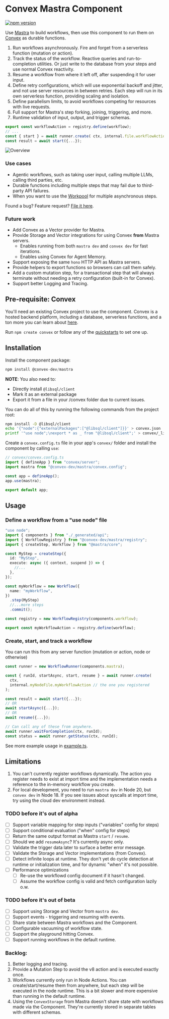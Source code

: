 # Convex Mastra Component

[![npm version](https://badge.fury.io/js/@convex-dev%2Fmastra.svg)](https://badge.fury.io/js/@convex-dev%2Fmastra)

<!-- START: Include on https://convex.dev/components -->

Use [Mastra](https://mastra.ai) to build workflows, then use this component to
run them on [Convex](https://convex.dev/) as durable functions.

1. Run workflows asynchronously. Fire and forget from a serverless function (mutation or action).
2. Track the status of the workflow. Reactive queries and run-to-completion utilities.
   Or just write to the database from your steps and use normal Convex reactivity.
3. Resume a workflow from where it left off, after suspending it for user input.
4. Define retry configurations, which will use exponential backoff and jitter,
   and not use server resources in between retries.
   Each step will run in its own serverless function, providing scaling and isolation.
5. Define parallelism limits, to avoid workflows competing for resources with live requests.
6. Full support for Mastra's step forking, joining, triggering, and more.
7. Runtime validation of input, output, and trigger schemas.

```ts
export const workflowAction = registry.define(workflow);
// ...
const { start } = await runner.create( ctx, internal.file.workflowAction);
const result = await start({...});
```

![Overview](./overview.png)

### Use cases

- Agentic workflows, such as taking user input, calling multiple LLMs, calling third parties, etc.
- Durable functions including multiple steps that may fail due to third-party API failures.
- When you want to use the [Workpool](https://convex.dev/components/workpool) for multiple asynchronous steps.

Found a bug? Feature request? [File it here](https://github.com/get-convex/mastra/issues).

### Future work

- Add Convex as a Vector provider for Mastra.
- Provide Storage and Vector integrations for using Convex **from** Mastra servers.
  - Enables running from both `mastra dev` and `convex dev` for fast iterations.
  - Enables using Convex for Agent Memory.
- Support exposing the same `hono` HTTP API as Mastra servers.
- Provide helpers to export functions so browsers can call them safely.
- Add a custom mutation step, for a transactional step that will always terminate
  without needing a retry configuration (built-in for Convex).
- Support better Logging and Tracing.

## Pre-requisite: Convex

You'll need an existing Convex project to use the component.
Convex is a hosted backend platform, including a database, serverless functions,
and a ton more you can learn about [here](https://docs.convex.dev/get-started).

Run `npm create convex` or follow any of the [quickstarts](https://docs.convex.dev/home) to set one up.

## Installation

Install the component package:

```ts
npm install @convex-dev/mastra
```

**NOTE**: You also need to:

- Directly install `@libsql/client`
- Mark it as an external package
- Export it from a file in your /convex folder due to current issues.

You can do all of this by running the following commands from the project root:

```sh
npm install -D @libsql/client
echo '{"node":{"externalPackages":["@libsql/client"]}}' > convex.json
printf '"use node";\nexport * as _ from "@libsql/client";' > convex/_libsql_workaround.ts
```

Create a `convex.config.ts` file in your app's `convex/` folder and install the component by calling `use`:

```ts
// convex/convex.config.ts
import { defineApp } from "convex/server";
import mastra from "@convex-dev/mastra/convex.config";

const app = defineApp();
app.use(mastra);

export default app;
```

## Usage

### Define a workflow from a "use node" file

```ts
"use node";
import { components } from "./_generated/api";
import { WorkflowRegistry } from "@convex-dev/mastra/registry";
import { createStep, Workflow } from "@mastra/core";

const MyStep = createStep({
  id: "MyStep",
  execute: async ({ context, suspend }) => {
    //...
  },
});

const myWorkflow = new Workflow({
  name: "myWorkflow",
})
  .step(MyStep)
  //...more steps
  .commit();

const registry = new WorkflowRegistry(components.workflow);

export const myWorkflowAction = registry.define(workflow);
```

### Create, start, and track a workflow

You can run this from any server function (mutation or action, node or otherwise)

```ts
const runner = new WorkflowRunner(components.mastra);

const { runId, startAsync, start, resume } = await runner.create(
  ctx,
  internal.myNodeFile.myWorkflowAction // the one you registered
);

const result = await start({...});
// OR
await startAsync({...});
// OR
await resume({...});

// Can call any of these from anywhere.
await runner.waitForCompletion(ctx, runId);
const status = await runner.getStatus(ctx, runId);
```

See more example usage in [example.ts](./example/convex/nodeRuntime.ts).

## Limitations

1. You can't currently register workflows dynamically. The action you register
   needs to exist at import time and the implementation needs a reference to
   the in-memory workflow you create.
1. For local development, you need to run `mastra dev` in Node 20, but
   `convex dev` in Node 18.
   If you see issues about syscalls at import time, try using the cloud dev
   environment instead.

### TODO before it's out of alpha

- [ ] Support variable mapping for step inputs ("variables" config for steps)
- [ ] Support conditional evaluation ("when" config for steps)
- [ ] Return the same output format as Mastra `start` / `resume`.
- [ ] Should we add `resumeAsync`? It's currently async only.
- [ ] Validate the trigger data later to surface a better error message.
- [ ] Validate the Storage and Vector implementations (from Convex).
- [ ] Detect infinite loops at runtime. They don't yet do cycle detection at
      runtime or initialization time, and for dynamic "when" it's not possible.
- [ ] Performance optimizations
  - [ ] Re-use the workflowd config document if it hasn't changed.
  - [ ] Assume the workflow config is valid and fetch configuration lazily o.w.

### TODO before it's out of beta

- [ ] Support using Storage and Vector from `mastra dev`.
- [ ] Support events - triggering and resuming with events.
- [ ] Share state between Mastra workflows and the Component.
- [ ] Configurable vacuuming of workflow state.
- [ ] Support the playground hitting Convex.
- [ ] Support running workflows in the default runtime.

### Backlog:

1. Better logging and tracing.
1. Provide a Mutation Step to avoid the v8 action and is executed exactly once.
1. Workflows currently only run in Node Actions. You can create/start/resume
   them from anywhere, but each step will be executed in the node runtime.
   This is a bit slower and more expensive than running in the default runtime.
1. Using the `ConvexStorage` from Mastra doesn't share state with workflows
   made via the Component. They're currently stored in separate tables with
   different schemas.

<!-- END: Include on https://convex.dev/components -->
